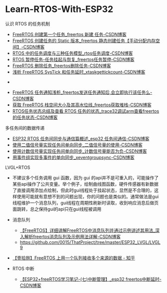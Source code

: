 # Learn-RTOS-With-ESP32

认识 RTOS 的任务机制
- [FreeRTOS 创建第一个任务_freertos 新建 任务-CSDN博客](https://blog.csdn.net/wangyx1234/article/details/127217253)
- [FreeRTOS 创建任务的 Static 版本_freertos 静态创建任务【手动分配内存空间】-CSDN博客](https://blog.csdn.net/wangyx1234/article/details/127235522?spm=1001.2014.3001.5501)
- [RTOS 中的任务调度与三种任务模型_rtos任务调度-CSDN博客](https://blog.csdn.net/wangyx1234/article/details/127253649?spm=1001.2014.3001.5501)
- [RTOS 暂停任务-任务挂起与恢复_freertos任务暂停-CSDN博客](https://blog.csdn.net/wangyx1234/article/details/127273090?spm=1001.2014.3001.5502)
- [FreeRTOS 删除任务_freertos删除任务-CSDN博客](https://blog.csdn.net/wangyx1234/article/details/127292609?spm=1001.2014.3001.5502)
- [浅析 FreeRTOS SysTick 和任务延时_xtaskgettickcount-CSDN博客](https://blog.csdn.net/wangyx1234/article/details/127311949?spm=1001.2014.3001.5502)
- >>>
- [FreeRTOS 任务通知浅析_freertos发送任务通知后,会立即执行该任务么-CSDN博客](https://blog.csdn.net/wangyx1234/article/details/127354025?spm=1001.2014.3001.5502)
- [获取 FreeRTOS 栈空间大小及其高水位线_freertos获取堆栈-CSDN博客](https://blog.csdn.net/wangyx1234/article/details/127399009?spm=1001.2014.3001.5502)
- [RTOS任务状态总结及查看 RTOS 任务的状态_trace32调试arm查看freertos的任务状态-CSDN博客](https://blog.csdn.net/wangyx1234/article/details/127399140?spm=1001.2014.3001.5502)

多任务间的数据传递
- [ESP32 RTOS 任务间同步与通信篇概述_esp32 任务间通信-CSDN博客](https://blog.csdn.net/wangyx1234/article/details/127482275?spm=1001.2014.3001.5502)
- [使用二值信号量实现任务间单向同步_二值信号量的使用-CSDN博客](https://blog.csdn.net/wangyx1234/article/details/127503072?spm=1001.2014.3001.5502)
- [使用计数信号量实现任务间单向同步_计数信号量能否为负-CSDN博客](https://blog.csdn.net/wangyx1234/article/details/127522492?spm=1001.2014.3001.5502)
- [用事件组实现多事件的单向同步_xeventgroupsync-CSDN博客](https://blog.csdn.net/wangyx1234/article/details/127542729?spm=1001.2014.3001.5502)



LVGL+RTOS
- 不建议多个任务调用 gui 函数，因为 gui 的api并不是可重入的，可能操作了某些api操作了公共变量。举个例子，绘制曲线图函数，硬件传感器有新数据了直接调用添加点绘制，但此时gui线程处于挂起状态，显然是不合理的，这样使用可能就有意想不到的问题出现，你的问题也是类似的。通常做法是gui线程维护一个消息队列，gui线程在周期性刷新时读取，收到响应消息后做页面跳转，总之保持gui的api只在gui线程被调用
- 消息队列
	- [【FreeRTOS】详细讲解FreeRTOS中消息队列并通过示例讲述其用法_深入解析freertos消息队列及示例用法详解-CSDN博客](https://blog.csdn.net/qq_53960242/article/details/128795993)
	- https://github.com/0015/ThatProject/tree/master/ESP32_LVGL/LVGL9


- [【壹拾捌】FreeRTOS 上用一个队列接收多个来源的数据 - 知乎](https://zhuanlan.zhihu.com/p/451984348)
- RTOS 中断
	- [【ESP32+freeRTOS学习笔记-(七)中断管理】_esp32 freertos中断延时-CSDN博客](https://blog.csdn.net/weixin_45499326/article/details/128631454)